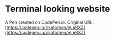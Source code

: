 # Terminal looking website

A Pen created on CodePen.io. Original URL: [https://codepen.io/rikato/pen/yLeRXZ](https://codepen.io/rikato/pen/yLeRXZ).

